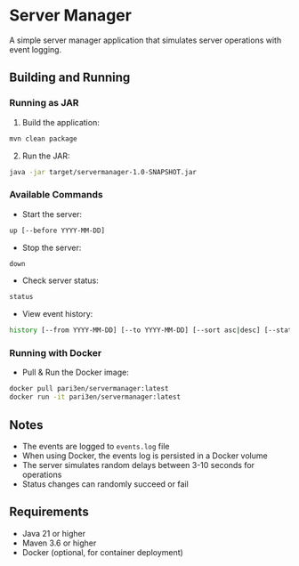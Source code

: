 # Server Manager

A simple server manager application that simulates server operations with event logging.

## Building and Running

### Running as JAR

1. Build the application:
```bash
mvn clean package
```

2. Run the JAR:
```bash
java -jar target/servermanager-1.0-SNAPSHOT.jar
```

### Available Commands

- Start the server:
```bash
up [--before YYYY-MM-DD]
```

- Stop the server:
```bash
down
```

- Check server status:
```bash
status
```

- View event history:
```bash
history [--from YYYY-MM-DD] [--to YYYY-MM-DD] [--sort asc|desc] [--status up|down|failed|starting|stopping]
```

### Running with Docker

- Pull & Run the Docker image:
```bash
docker pull pari3en/servermanager:latest
docker run -it pari3en/servermanager:latest
```

## Notes

- The events are logged to `events.log` file
- When using Docker, the events log is persisted in a Docker volume
- The server simulates random delays between 3-10 seconds for operations
- Status changes can randomly succeed or fail

## Requirements

- Java 21 or higher
- Maven 3.6 or higher
- Docker (optional, for container deployment)
